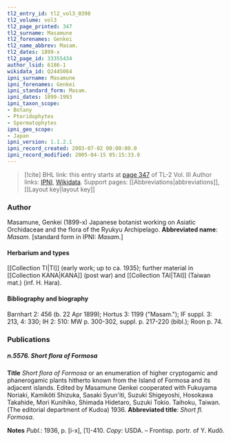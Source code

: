 ```yaml
---
tl2_entry_id: tl2_vol3_0398
tl2_volume: vol3
tl2_page_printed: 347
tl2_surname: Masamune
tl2_forenames: Genkei
tl2_name_abbrev: Masam.
tl2_dates: 1899-x
tl2_page_id: 33355434
author_lsid: 6186-1
wikidata_id: Q2445064
ipni_surname: Masamune
ipni_forenames: Genkei
ipni_standard_form: Masam.
ipni_dates: 1899-1993
ipni_taxon_scope: 
- Botany
- Pteridophytes
- Spermatophytes
ipni_geo_scope: 
- Japan
ipni_version: 1.1.2.1
ipni_record_created: 2003-07-02 00:00:00.0
ipni_record_modified: 2005-04-15 05:15:33.0
---
```


> [!cite] BHL link: this entry starts at [page 347](https://www.biodiversitylibrary.org/page/33355434) of TL-2 Vol. III
> Author links: [IPNI](https://www.ipni.org/a/6186-1), [Wikidata](https://www.wikidata.org/wiki/Q2445064). Support pages: [[Abbreviations|abbreviations]], [[Layout key|layout key]]

### Author

Masamune, Genkei (1899-x) Japanese botanist working on Asiatic Orchidaceae and the flora of the Ryukyu Archipelago. 
**Abbreviated name**: *Masam.* \[standard form in IPNI: *Masam.*\]

#### Herbarium and types

[[Collection TI|TI]] (early work; up to ca. 1935); further material in [[Collection KANA|KANA]] (post war) and [[Collection TAI|TAI]] (Taiwan mat.) (inf. H. Hara).

#### Bibliography and biography

Barnhart 2: 456 (b. 22 Apr 1899); Hortus 3: 1199 ("Masam."); IF suppl. 3: 213, 4: 330; IH 2: 510: MW p. 300-302, suppl. p. 217-220 (bibl.); Roon p. 74.

### Publications

##### n.5576. Short flora of Formosa

**Title**
*Short flora of Formosa* or an enumeration of higher cryptogamic and phanerogamic plants hitherto known from the Island of Formosa and its adjacent islands. Edited by Masamune Genkei cooperated with Fukuyama Noriaki, Kamikôti Shizuka, Sasaki Syun'iti, Suzuki Shigeyoshi, Hosokawa Takahide, Mori Kunihiko, Shimada Hidetaro, Suzuki Tokio. Taihoku, Taiwan. (The editorial department of Kudoa) 1936.
**Abbreviated title**: *Short fl. Formosa*.

**Notes**
*Publ*.: 1936, p. \[i-x\], \[1\]-410. *Copy*: USDA. – Frontisp. portr. of Y. Kudô.

